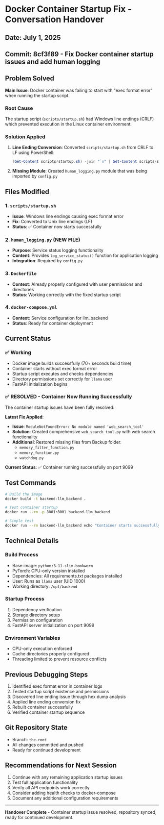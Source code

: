 # Docker Container Startup Fix - Conversation Handover

## Date: July 1, 2025
## Commit: 8cf3f89 - Fix Docker container startup issues and add human logging

## Problem Solved
**Main Issue**: Docker container was failing to start with "exec format error" when running the startup script.

### Root Cause
The startup script (`scripts/startup.sh`) had Windows line endings (CRLF) which prevented execution in the Linux container environment.

### Solution Applied
1. **Line Ending Conversion**: Converted `scripts/startup.sh` from CRLF to LF using PowerShell:
   ```powershell
   (Get-Content scripts/startup.sh) -join "`n" | Set-Content scripts/startup.sh -NoNewline
   ```

2. **Missing Module**: Created `human_logging.py` module that was being imported by `config.py`

## Files Modified

### 1. `scripts/startup.sh`
- **Issue**: Windows line endings causing exec format error
- **Fix**: Converted to Unix line endings (LF)
- **Status**: ✅ Container now starts successfully

### 2. `human_logging.py` (NEW FILE)
- **Purpose**: Service status logging functionality
- **Content**: Provides `log_service_status()` function for application logging
- **Integration**: Required by `config.py`

### 3. `Dockerfile`
- **Context**: Already properly configured with user permissions and directories
- **Status**: Working correctly with the fixed startup script

### 4. `docker-compose.yml`
- **Context**: Service configuration for llm_backend
- **Status**: Ready for container deployment

## Current Status

### ✅ Working
- Docker image builds successfully (70+ seconds build time)
- Container starts without exec format error
- Startup script executes and checks dependencies
- Directory permissions set correctly for `llama` user
- FastAPI initialization begins

### ✅ RESOLVED - Container Now Running Successfully
The container startup issues have been fully resolved:

**Latest Fix Applied**: 
- **Issue**: `ModuleNotFoundError: No module named 'web_search_tool'`
- **Solution**: Created comprehensive `web_search_tool.py` with web search functionality
- **Additional**: Restored missing files from Backup folder:
  - `memory_filter_function.py`
  - `memory_function.py` 
  - `watchdog.py`

**Current Status**: ✅ Container running successfully on port 9099

## Test Commands
```bash
# Build the image
docker build -t backend-llm_backend .

# Test container startup
docker run --rm -p 8001:8001 backend-llm_backend

# Simple test
docker run --rm backend-llm_backend echo "Container starts successfully"
```

## Technical Details

### Build Process
- Base image: `python:3.11-slim-bookworm`
- PyTorch: CPU-only version installed
- Dependencies: All requirements.txt packages installed
- User: Runs as `llama` user (UID 1000)
- Working directory: `/opt/backend`

### Startup Process
1. Dependency verification
2. Storage directory setup
3. Permission configuration
4. FastAPI server initialization on port 9099

### Environment Variables
- CPU-only execution enforced
- Cache directories properly configured
- Threading limited to prevent resource conflicts

## Previous Debugging Steps
1. Identified exec format error in container logs
2. Tested startup script existence and permissions
3. Discovered line ending issue through hex dump analysis
4. Applied line ending conversion fix
5. Rebuilt container successfully
6. Verified container startup sequence

## Git Repository State
- Branch: `the-root`
- All changes committed and pushed
- Ready for continued development

## Recommendations for Next Session
1. Continue with any remaining application startup issues
2. Test full application functionality
3. Verify all API endpoints work correctly
4. Consider adding health checks to docker-compose
5. Document any additional configuration requirements

---
**Handover Complete** - Container startup issue resolved, repository synced, ready for continued development.
